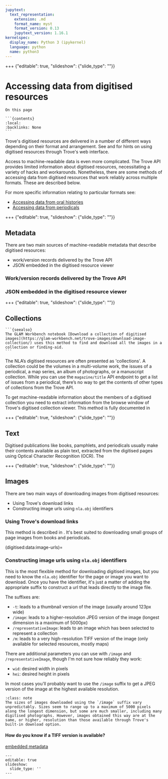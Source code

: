 ```yaml
---
jupytext:
  text_representation:
    extension: .md
    format_name: myst
    format_version: 0.13
    jupytext_version: 1.16.1
kernelspec:
  display_name: Python 3 (ipykernel)
  language: python
  name: python3
---
```


+++ {"editable": true, "slideshow": {"slide_type": ""}}

# Accessing data from digitised resources

````{card}
On this page

```{contents}
:local:
:backlinks: None
```
````

Trove's digitised resources are delivered in a number of different ways depending on their format and arrangement. See [](whatis:interfaces:digitised) and [](/accessing-data/using-web-interface) for hints on using digitised resources through Trove's web interface. 

Access to machine-readable data is even more complicated. The Trove API provides limited information about digitised resources, necessitating a variety of hacks and workarounds. Nonetheless, there are some methods of accessing data from digitised resources that work reliably across multiple formats. These are described below.

For more specific information relating to particular formats see:

- [Accessing data from oral histories](oral-histories/accessing-data.md)
- [Accessing data from periodicals](periodicals/accessing-data.md)

+++ {"editable": true, "slideshow": {"slide_type": ""}}

## Metadata

There are two main sources of machine-readable metadata that describe digitised resources:

- work/version records delivered by the Trove API
- JSON embedded in the digitised resource viewer

### Work/version records delivered by the Trove API



### JSON embedded in the digitised resource viewer

+++ {"editable": true, "slideshow": {"slide_type": ""}}

## Collections

````{margin}
```{seealso}
The GLAM Workbench notebook [Download a collection of digitised images](https://glam-workbench.net/trove-images/download-image-collection/) uses this method to find and download all the images in a collection or finding-aid.
```
````

The NLA’s digitised resources are often presented as 'collections'. A collection could be the volumes in a multi-volume work, the issues of a periodical, a map series, an album of photographs, or a manuscript collection. While you can use the `magazine/title` API endpoint to get a list of issues from a periodical, there’s no way to get the contents of other types of collections from the Trove API.

To get machine-readable information about the members of a digitised collection you need to extract information from the browse window of Trove's digitised collection viewer. This method is fully documented in [](how-to/get-collection-items)

+++ {"editable": true, "slideshow": {"slide_type": ""}}

## Text

Digitised publications like books, pamphlets, and periodicals usually make their contents available as plain text, extracted from the digitised pages using Optical Character Recognition (OCR). The 

+++ {"editable": true, "slideshow": {"slide_type": ""}}

## Images

There are two main ways of downloading images from digitised resources:

- Using Trove's download links
- Constructing image urls using `nla.obj` identifiers

### Using Trove's download links

This method is described in [](how-to/download-items-text-images.md). It's best suited to downloading small groups of page images from books and periodicals.

(digitised:data:image-urls)=

### Constructing image urls using `nla.obj` identifiers

This is the most flexible method for downloading digitised images, but you need to know the `nla.obj` identifier for the page or image you want to download. Once you have the identifier, it's just a matter of adding the appropriate suffix to construct a url that leads directly to the image file.

The suffixes are:

- `-t`: leads to a thumbnail version of the image (usually around 123px wide)
- `/image`: leads to a higher-resolution JPEG version of the image (longest dimension is a maximum of 5000px)
- `/representativeImage`: leads to an image which has been selected to represent a collection
- `/m`: leads to a very high-resolution TIFF version of the image (only available for selected resources, mostly maps)

There are additional parameters you can use with `/image` and `/representativeImage`, though I'm not sure how reliably they work:

- `wid`: desired width in pixels
- `hei`: desired height in pixels

In most cases you'll probably want to use the `/image` suffix to get a JPEG version of the image at the highest available resolution. 

```{admonition} Image sizes
:class: note
The sizes of images downloaded using the `/image` suffix vary unpredictably. Sizes seem to range up to a maximum of 5000 pixels along the longest dimension, but some are much smaller, including many digitised photographs. However, images obtained this way are at the same, or higher, resolution than those available through Trove's built-in download option.
```



#### How do you know if a TIFF version is available?

[embedded metadata](digitised:howto:embedded:images)

```{code-cell} ipython3
---
editable: true
slideshow:
  slide_type: ''
---

```
